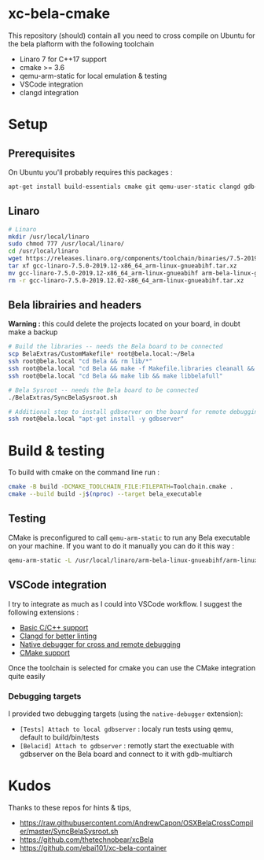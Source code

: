 # xc-bela-cmake
This repository (should) contain all you need to cross compile on Ubuntu for the bela plaftorm with the following toolchain
 - Linaro 7 for C++17 support
 - cmake >= 3.6
 - qemu-arm-static for local emulation & testing
 - VSCode integration
 - clangd integration

# Setup
## Prerequisites
On Ubuntu you'll probably requires this packages :
```bash
apt-get install build-essentials cmake git qemu-user-static clangd gdb-multiarch
```

## Linaro
```bash
# Linaro
mkdir /usr/local/linaro
sudo chmod 777 /usr/local/linaro/
cd /usr/local/linaro
wget https://releases.linaro.org/components/toolchain/binaries/7.5-2019.12/arm-linux-gnueabihf/gcc-linaro-7.5.0-2019.12-x86_64_arm-linux-gnueabihf.tar.xz
tar xf gcc-linaro-7.5.0-2019.12-x86_64_arm-linux-gnueabihf.tar.xz
mv gcc-linaro-7.5.0-2019.12-x86_64_arm-linux-gnueabihf arm-bela-linux-gnueabihf
rm -r gcc-linaro-7.5.0-2019.12.02-x86_64_arm-linux-gnueabihf.tar.xz
```

## Bela librairies and headers
**Warning :** this could delete the projects located on your board, in doubt make a backup 

```bash
# Build the libraries -- needs the Bela board to be connected
scp BelaExtras/CustomMakefile* root@bela.local:~/Bela
ssh root@bela.local "cd Bela && rm lib/*"
ssh root@bela.local "cd Bela && make -f Makefile.libraries cleanall && make -f Makefile.libraries all"
ssh root@bela.local "cd Bela && make lib && make libbelafull"

# Bela Sysroot -- needs the Bela board to be connected
./BelaExtras/SyncBelaSysroot.sh

# Additional step to install gdbserver on the board for remote debugging
ssh root@bela.local "apt-get install -y gdbserver"

```

# Build & testing
To build with cmake on the command line run :
```bash
cmake -B build -DCMAKE_TOOLCHAIN_FILE:FILEPATH=Toolchain.cmake .
cmake --build build -j$(nproc) --target bela_executable
```

## Testing
CMake is preconfigured to call `qemu-arm-static` to run any Bela executable on your machine. If you want to do it manually you can do it this way :
```bash
qemu-arm-static -L /usr/local/linaro/arm-bela-linux-gnueabihf/arm-linux-gnueabihf/libc <your_executable>
```

## VSCode integration
I try to integrate as much as I could into VSCode workflow. I suggest the following extensions :
 - [Basic C/C++ support](https://marketplace.visualstudio.com/items?itemName=ms-vscode.cpptools)
 - [Clangd for better linting](https://marketplace.visualstudio.com/items?itemName=llvm-vs-code-extensions.vscode-clangd)
 - [Native debugger for cross and remote debugging](https://marketplace.visualstudio.com/items?itemName=webfreak.debug)
 - [CMake support](https://marketplace.visualstudio.com/items?itemName=ms-vscode.cmake-tools)

Once the toolchain is selected for cmake you can use the CMake integration quite easily

### Debugging targets
I provided two debugging targets (using the `native-debugger` extension):
 - `[Tests] Attach to local gdbserver` : localy run tests using qemu, default to build/bin/tests
- `[Belacid] Attach to gdbserver` : remotly start the exectuable with gdbserver on the Bela board and connect to it with gdb-multiarch


# Kudos
Thanks to these repos for hints & tips,

 - https://raw.githubusercontent.com/AndrewCapon/OSXBelaCrossCompiler/master/SyncBelaSysroot.sh
 - https://github.com/thetechnobear/xcBela
 - https://github.com/ebai101/xc-bela-container